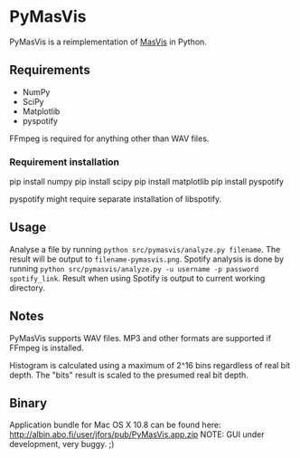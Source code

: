 # PyMasVis

PyMasVis is a reimplementation of [MasVis](http://www.lts.a.se/lts/masvis) in Python.

## Requirements

- NumPy
- SciPy
- Matplotlib
- pyspotify

FFmpeg is required for anything other than WAV files.

### Requirement installation

pip install numpy
pip install scipy
pip install matplotlib
pip install pyspotify

pyspotify might require separate installation of libspotify.

## Usage

Analyse a file by running `python src/pymasvis/analyze.py filename`. The result will be output to `filename-pymasvis.png`. Spotify analysis is done by running `python src/pymasvis/analyze.py -u username -p password spotify_link`. Result when using Spotify is output to current working directory.

## Notes

PyMasVis supports WAV files. MP3 and other formats are supported if FFmpeg is installed.

Histogram is calculated using a maximum of 2^16 bins regardless of real bit depth. The "bits" result is scaled to the presumed real bit depth.

## Binary

Application bundle for Mac OS X 10.8 can be found here: http://albin.abo.fi/user/jfors/pub/PyMasVis.app.zip NOTE: GUI under development, very buggy. ;)

